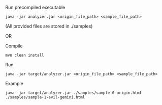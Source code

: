 Run precompiled executable

	java -jar analyzer.jar <origin_file_path> <sample_file_path>

(All provided files are stored in ./samples)


OR


Compile
    
    mvn clean install    

Run

    java -jar target/analyzer.jar <origin_file_path> <sample_file_path>
    
Example

    java -jar target/analyzer.jar ./samples/sample-0-origin.html ./samples/sample-1-evil-gemini.html 
    
